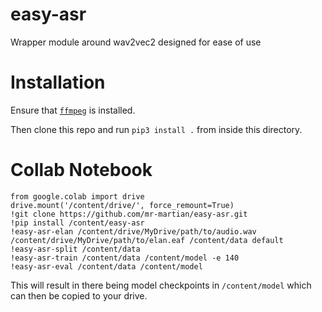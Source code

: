# easy-asr
Wrapper module around wav2vec2 designed for ease of use

# Installation

Ensure that [`ffmpeg`](https://ffmpeg.org/download.html) is installed.

Then clone this repo and run `pip3 install .` from inside this directory.

# Collab Notebook

```
from google.colab import drive
drive.mount('/content/drive/', force_remount=True)
!git clone https://github.com/mr-martian/easy-asr.git
!pip install /content/easy-asr
!easy-asr-elan /content/drive/MyDrive/path/to/audio.wav /content/drive/MyDrive/path/to/elan.eaf /content/data default
!easy-asr-split /content/data
!easy-asr-train /content/data /content/model -e 140
!easy-asr-eval /content/data /content/model
```

This will result in there being model checkpoints in `/content/model` which can then be copied to your drive.
